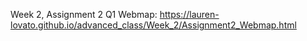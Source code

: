 Week 2, Assignment 2
Q1 Webmap: https://lauren-lovato.github.io/advanced_class/Week_2/Assignment2_Webmap.html
